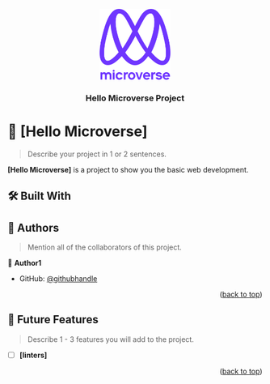 <a name="readme-top"></a>

<!--
HOW TO USE:
This is an example of how you may give instructions on setting up your project locally.

Modify this file to match your project and remove sections that don't apply.

REQUIRED SECTIONS:
- Table of Contents
- About the Project
  - Built With
  - Live Demo
- Getting Started
- Authors
- Future Features
- Contributing
- Show your support
- Acknowledgements
- License

After you're finished please remove all the comments and instructions!
-->

<div align="center">
  <img src="murple_logo.png" alt="logo" width="140"  height="auto" />
  <br/>
  <h3><b>Hello Microverse Project</b></h3>
</div>
<!-- TABLE OF CONTENTS -->
<!-- PROJECT DESCRIPTION -->

# 📖 [Hello Microverse] <a name="about-project"></a>

> Describe your project in 1 or 2 sentences.

**[Hello Microverse]** is a project to show you the basic web development.

## 🛠 Built With <a name="html and css codes"></a>

<!-- Features -->
<!-- LIVE DEMO -->
<!-- GETTING STARTED -->
<!--Example command:```shgem install rails```-->
<!--
Example commands:

```sh
  cd my-folder
  git clone git@github.com:myaccount/my-project.git
```
--->
<!-- AUTHORS -->

## 👥 Authors <a name="Mohammad Khodadadi"></a>

> Mention all of the collaborators of this project.

👤 **Author1**

- GitHub: [@githubhandle](https://github.com/Mohammad-Khodadadi7)

<p align="right">(<a href="#readme-top">back to top</a>)</p>

<!-- FUTURE FEATURES -->

## 🔭 Future Features <a name="future-features"></a>

> Describe 1 - 3 features you will add to the project.

- [ ] **[linters]**
<p align="right">(<a href="#readme-top">back to top</a>)</p>

<!-- CONTRIBUTING -->